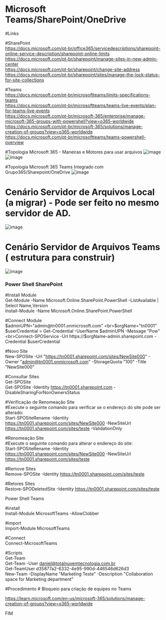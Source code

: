 # Microsoft Teams/SharePoint/OneDrive

#Links

#SharePoint
<br>https://docs.microsoft.com/pt-br/office365/servicedescriptions/sharepoint-online-service-description/sharepoint-online-limits
<br>https://docs.microsoft.com/pt-br/sharepoint/manage-sites-in-new-admin-center
<br>https://docs.microsoft.com/pt-br/sharepoint/change-site-address
<br>https://docs.microsoft.com/pt-br/sharepoint/sites/manage-the-lock-status-for-site-collections

#Teams
<br>https://docs.microsoft.com/pt-br/microsoftteams/limits-specifications-teams
<br>https://docs.microsoft.com/pt-br/microsoftteams/teams-live-events/plan-for-teams-live-events
<br>https://docs.microsoft.com/pt-br/microsoft-365/enterprise/manage-microsoft-365-groups-with-powershell?view=o365-worldwide
<br>https://docs.microsoft.com/pt-br/microsoft-365/solutions/manage-creation-of-groups?view=o365-worldwide
<br>https://docs.microsoft.com/pt-br/microsoftteams/teams-powershell-overview

#Topologia Microsoft 365 - Maneiras e Motores para usar arquivos
![image](https://github.com/alexosousa/treinamento-ms365/assets/49683486/62b824ed-680c-42b5-8ed1-5e72f7b08e24)
![image](https://github.com/alexosousa/treinamento-ms365/assets/49683486/e42a76cd-598c-40e8-80a5-1d54d7eee792)

#Topologia Microsoft 365 Teams Integrado com Grupo365/Sharepoint/OneDrive
![image](https://github.com/alexosousa/treinamento-ms365/assets/49683486/b3352a53-e6b7-4f3e-a949-ac3cbb7e43eb)

# Cenário Servidor de Arquivos Local (a migrar) - Pode ser feito no mesmo servidor de AD.
![image](https://github.com/alexosousa/treinamento-ms365/assets/49683486/1ae29f04-23a8-4f21-abc2-1b5cf1b1c486)

# Cenário Servidor de Arquivos Teams ( estrutura para construir)
![image](https://github.com/alexosousa/treinamento-ms365/assets/49683486/7ec2a754-8ee9-46a2-b280-35214600fe8a)

### Power Shell SharePoint ###

#Install Module
<br>Get-Module -Name Microsoft.Online.SharePoint.PowerShell -ListAvailable | Select Name,Version
<br>Install-Module -Name Microsoft.Online.SharePoint.PowerShell

#Connect Module
<br>$adminUPN="admin@tn0001.onmicrosoft.com"
<br>$orgName="tn0001"
<br>$userCredential = Get-Credential -UserName $adminUPN -Message "Pow"
<br>Connect-SPOService -Url https://$orgName-admin.sharepoint.com -Credential $userCredential

#Novo Site
<br>New-SPOSite -Url "https://tn0001.sharepoint.com/sites/NewSite000" -Owner "admin@tn0001.onmicrosoft.com" -StorageQuota "100" -Title "NewSite000"

#Consultar Sites
<br>Get-SPOSite
<br>Get-SPOSite -Identity https://tn0001.sharepoint.com -DisableSharingForNonOwnersStatus

#Verificação de Renomeação Site
<br>#Execute o seguinte comando para verificar se o endereço do site pode ser alterado:
<br>Start-SPOSiteRename -Identity https://tn0001.sharepoint.com/sites/NewSite000 -NewSiteUrl https://tn0001.sharepoint.com/sites/teste -ValidationOnly

#Renomeação Site
<br>#Execute o seguinte comando para alterar o endereço do site:
<br>Start-SPOSiteRename -Identity https://tn0001.sharepoint.com/sites/NewSite000 -NewSiteUrl https://tn0001.sharepoint.com/sites/teste

#Remove Sites
<br>Remove-SPOSite -Identity https://tn0001.sharepoint.com/sites/teste

#Retores Sites
<br>Restore-SPODeletedSite -Identity https://tn0001.sharepoint.com/sites/teste

Power Shell Teams

#install
<br>Install-Module MicrosoftTeams -AllowClobber

#import
<br>Import-Module MicrosoftTeams

#Connect
<br>Connect-MicrosoftTeams

#Scripts
<br>Get-Team
<br>Get-Team -User daniel@totalnuvemtecnologia.com.br
<br>Get-TeamUser d35877a2-6332-4e95-990d-446546d626d3
<br>New-Team -DisplayName "Marketing Teste" -Description "Collaboration space for Marketing department"

#Procedimento # Bloqueio para criação de equipes no Teams

https://learn.microsoft.com/en-us/microsoft-365/solutions/manage-creation-of-groups?view=o365-worldwide

FIM
